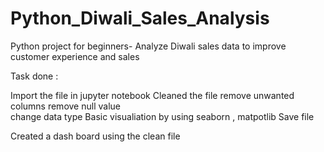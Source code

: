 # Python_Diwali_Sales_Analysis
Python project for beginners- Analyze Diwali sales data to improve customer experience and sales

Task done :

Import the file in  jupyter notebook
Cleaned the file
   remove unwanted columns
   remove null value  
   change  data type 
Basic visualiation by using seaborn , matpotlib
Save file 

Created a dash board using the clean file 
